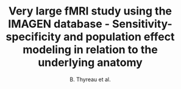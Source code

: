 ---
author: B. Thyreau et al.
title: Very large fMRI study using the IMAGEN database - Sensitivity-specificity and population effect modeling in relation to the underlying anatomy
journal: NeuroImage
year: 2012
type: article
doi: 10.1016/j.neuroimage.2012.02.083
team: yes
---